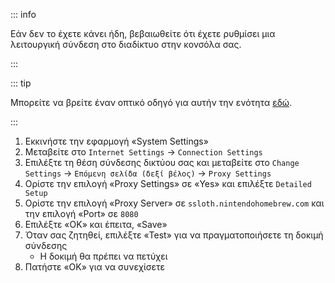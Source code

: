 ::: info

Εάν δεν το έχετε κάνει ήδη, βεβαιωθείτε ότι έχετε ρυθμίσει μια λειτουργική σύνδεση στο διαδίκτυο στην κονσόλα σας.

:::

::: tip

Μπορείτε να βρείτε έναν οπτικό οδηγό για αυτήν την ενότητα [εδώ](/images/screenshots/set-proxy.png).

:::

1. Εκκινήστε την εφαρμογή «System Settings»
2. Μεταβείτε στο `Internet Settings` -> `Connection Settings`
3. Επιλέξτε τη θέση σύνδεσης δικτύου σας και μεταβείτε στο `Change Settings` -> `Επόμενη σελίδα (δεξί βέλος)` -> `Proxy Settings`
4. Ορίστε την επιλογή «Proxy Settings» σε «Yes» και επιλέξτε `Detailed Setup`
5. Ορίστε την επιλογή «Proxy Server» σε `ssloth.nintendohomebrew.com` και την επιλογή «Port» σε `8080`
6. Επιλέξτε «OK» και έπειτα, «Save»
7. Όταν σας ζητηθεί, επιλέξτε «Test» για να πραγματοποιήσετε τη δοκιμή σύνδεσης
   - Η δοκιμή θα πρέπει να πετύχει
8. Πατήστε «OK» για να συνεχίσετε
